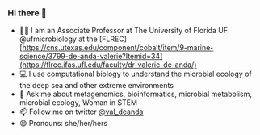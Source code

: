### Hi there 👋

- 👩‍🔬 I am an Associate Professor at The University of Florida UF @ufmicrobiology at the [FLREC][https://cns.utexas.edu/component/cobalt/item/9-marine-science/3799-de-anda-valerie?Itemid=34](https://flrec.ifas.ufl.edu/faculty/dr-valerie-de-anda/)
- 💻 I use computational biology to understand the microbial ecology of the deep sea and other extreme environments
- 💬 Ask me about metagenomics, bioinformatics, microbial metabolism, microbial ecology,  Woman in STEM 
- 📫 Follow me on twitter [@val_deanda](https://twitter.com/val_deanda)
- 😄 Pronouns: she/her/hers

